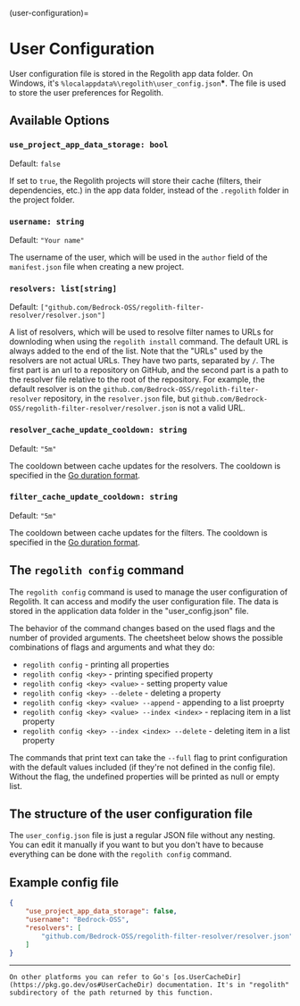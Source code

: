 (user-configuration)=
# User Configuration

User configuration file is stored in the Regolith app data folder. On Windows, it's
`%localappdata%\regolith\user_config.json`**\***. The file is used to store the user
preferences for Regolith.

## Available Options

### `use_project_app_data_storage: bool`

Default: `false`

If set to `true`, the Regolith projects will store their cache (filters, their dependencies, etc.) in the app data folder, instead of the `.regolith` folder in the project folder.

### `username: string`

Default: `"Your name"`

The username of the user, which will be used in the `author` field of the `manifest.json` file when creating a new project.

### `resolvers: list[string]`

Default: `["github.com/Bedrock-OSS/regolith-filter-resolver/resolver.json"]`

A list of resolvers, which will be used to resolve filter names to URLs for downloding when using the `regolith install` command. The default URL is always added to the end of the list. Note that the "URLs" used by the resolvers are not actual URLs. They have two parts, separated by `/`. The first part is an url to a repository on GitHub, and the second part is a path to the resolver file relative to the root of the repository. For example, the default resolver is on the `github.com/Bedrock-OSS/regolith-filter-resolver` repository, in the `resolver.json` file, but `github.com/Bedrock-OSS/regolith-filter-resolver/resolver.json` is not a valid URL.

### `resolver_cache_update_cooldown: string`

Default: `"5m"`

The cooldown between cache updates for the resolvers. The cooldown is specified in the [Go duration format](https://pkg.go.dev/time#ParseDuration).

### `filter_cache_update_cooldown: string`

Default: `"5m"`

The cooldown between cache updates for the filters. The cooldown is specified in the [Go duration format](https://pkg.go.dev/time#ParseDuration).

## The `regolith config` command

The `regolith config` command is used to manage the user configuration of Regolith. It can access and modify
the user configuration file. The data is stored in the application data folder in the
"user_config.json" file.

The behavior of the command changes based on the used flags and the number of provided arguments.
The cheetsheet below shows the possible combinations of flags and arguments and what they do:

- `regolith config` - printing all properties
- `regolith config <key>` - printing specified property
- `regolith config <key> <value>` - setting property value
- `regolith config <key> --delete` - deleting a property
- `regolith config <key> <value> --append` - appending to a list proeprty
- `regolith config <key> <value> --index <index>` - replacing item in a list property
- `regolith config <key> --index <index> --delete` - deleting item in a list property

The commands that print text can take the `--full` flag to print configuration with the default values
included (if they're not defined in the config file). Without the flag, the undefined properties
will be printed as null or empty list.

## The structure of the user configuration file

The `user_config.json` file is just a regular JSON file without any nesting. You can edit it manually
if you want to but you don't have to because everything can be done with the `regolith config` command.

## Example config file
```json
{
	"use_project_app_data_storage": false,
	"username": "Bedrock-OSS",
	"resolvers": [
		"github.com/Bedrock-OSS/regolith-filter-resolver/resolver.json"
	]
}
```

----

```{note}
On other platforms you can refer to Go's [os.UserCacheDir](https://pkg.go.dev/os#UserCacheDir) documentation. It's in "regolith" subdirectory of the path returned by this function.
```
